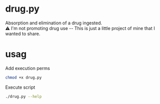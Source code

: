 # drug.py
Absorption and elimination of a drug ingested. <br/>
:warning: I'm not promoting drug use -- This is just a little project of mine that I wanted to share.
# usag
Add execution perms
```bash
chmod +x drug.py
```
Execute script
```bash
./drug.py --help
```

